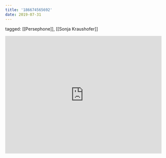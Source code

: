 ```yaml
---
title: '186674565692'
date: 2019-07-31
---
```

tagged: [[Persephone]], [[Sonja Kraushofer]]
<iframe allow="accelerometer; autoplay; clipboard-write; encrypted-media; gyroscope; picture-in-picture" allowfullscreen="" frameborder="0" height="375" id="youtube_iframe" src="https://www.youtube.com/embed/8AyC8nBFPiY?feature=oembed&amp;enablejsapi=1&amp;origin=https://safe.txmblr.com&amp;wmode=opaque" width="500"></iframe>